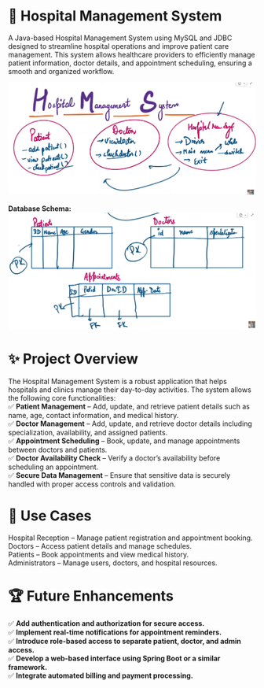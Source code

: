 # 🏥 Hospital Management System
A Java-based Hospital Management System using MySQL and JDBC designed to streamline hospital operations and improve patient care management. This system allows healthcare providers to efficiently manage patient information, doctor details, and appointment scheduling, ensuring a smooth and organized workflow.

![Hospital System](assets/hospital.png) <br> <br>
**Database Schema:**
![Hospital System](assets/hospital_db.png)

# ✨ Project Overview
The Hospital Management System is a robust application that helps hospitals and clinics manage their day-to-day activities. The system allows the following core functionalities: <br>
✅ **Patient Management** – Add, update, and retrieve patient details such as name, age, contact information, and medical history. <br>
✅ **Doctor Management** – Add, update, and retrieve doctor details including specialization, availability, and assigned patients. <br>
✅ **Appointment Scheduling** – Book, update, and manage appointments between doctors and patients. <br>
✅ **Doctor Availability Check** – Verify a doctor’s availability before scheduling an appointment. <br>
✅ **Secure Data Management** – Ensure that sensitive data is securely handled with proper access controls and validation. <br>

# 🎯 Use Cases
Hospital Reception – Manage patient registration and appointment booking. <br>
Doctors – Access patient details and manage schedules. <br>
Patients – Book appointments and view medical history. <br>
Administrators – Manage users, doctors, and hospital resources. <br>

# 🏆 Future Enhancements
✅ **Add authentication and authorization for secure access.** <br>
✅ **Implement real-time notifications for appointment reminders.** <br>
✅ **Introduce role-based access to separate patient, doctor, and admin access.** <br>
✅ **Develop a web-based interface using Spring Boot or a similar framework.** <br>
✅ **Integrate automated billing and payment processing.** <br>
